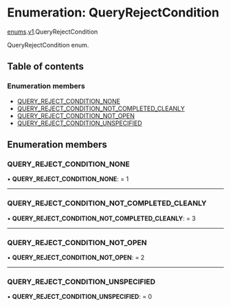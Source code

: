 # Enumeration: QueryRejectCondition

[enums](../modules/proto.temporal.api.enums.md).[v1](../modules/proto.temporal.api.enums.v1.md).QueryRejectCondition

QueryRejectCondition enum.

## Table of contents

### Enumeration members

- [QUERY\_REJECT\_CONDITION\_NONE](proto.temporal.api.enums.v1.queryrejectcondition.md#query_reject_condition_none)
- [QUERY\_REJECT\_CONDITION\_NOT\_COMPLETED\_CLEANLY](proto.temporal.api.enums.v1.queryrejectcondition.md#query_reject_condition_not_completed_cleanly)
- [QUERY\_REJECT\_CONDITION\_NOT\_OPEN](proto.temporal.api.enums.v1.queryrejectcondition.md#query_reject_condition_not_open)
- [QUERY\_REJECT\_CONDITION\_UNSPECIFIED](proto.temporal.api.enums.v1.queryrejectcondition.md#query_reject_condition_unspecified)

## Enumeration members

### QUERY\_REJECT\_CONDITION\_NONE

• **QUERY\_REJECT\_CONDITION\_NONE**: = 1

___

### QUERY\_REJECT\_CONDITION\_NOT\_COMPLETED\_CLEANLY

• **QUERY\_REJECT\_CONDITION\_NOT\_COMPLETED\_CLEANLY**: = 3

___

### QUERY\_REJECT\_CONDITION\_NOT\_OPEN

• **QUERY\_REJECT\_CONDITION\_NOT\_OPEN**: = 2

___

### QUERY\_REJECT\_CONDITION\_UNSPECIFIED

• **QUERY\_REJECT\_CONDITION\_UNSPECIFIED**: = 0
